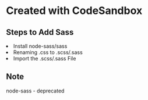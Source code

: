 # Created with CodeSandbox

## Steps to Add Sass

<li>Install node-sass/sass
<li>Renaming .css to .scss/.sass
<li>Import the .scss/.sass File

## Note
node-sass - deprecated
